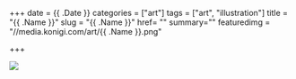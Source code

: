 +++
date = {{ .Date }}
categories = ["art"]
tags = ["art", "illustration"]
title = "{{ .Name }}"
slug = "{{ .Name }}"
href= ""
summary=""
featuredimg = "//media.konigi.com/art/{{ .Name }}.png"

+++

<img src="//media.konigi.com/art/{{ .Name }}.png" />
